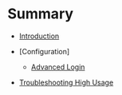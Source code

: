 # Summary

* [Introduction](index.md)
* [Configuration]
  * [Advanced Login](configuration/advanced-login.md)

* [Troubleshooting High Usage](troubleshooting-high-usage.md)

